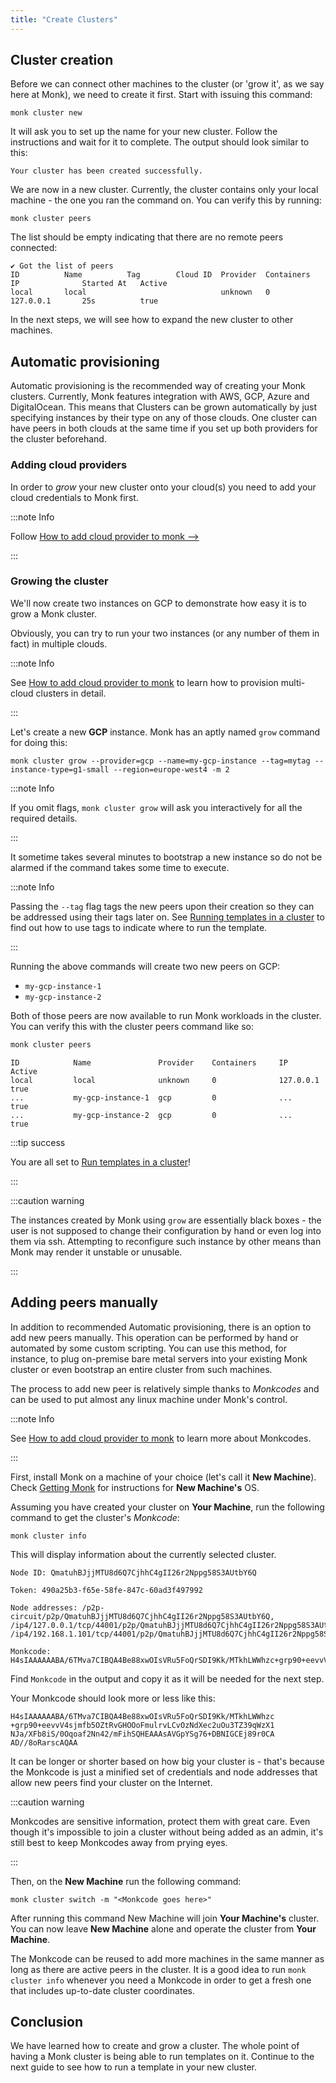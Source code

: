 ```yaml
---
title: "Create Clusters"
---
```


## Cluster creation

Before we can connect other machines to the cluster (or 'grow it', as we say here at Monk), we need to create it first. Start with issuing this command:

    monk cluster new

It will ask you to set up the name for your new cluster. Follow the instructions and wait for it to complete. The output should look similar to this:

    Your cluster has been created successfully.

We are now in a new cluster. Currently, the cluster contains only your local machine - the one you ran the command on. You can verify this by running:

    monk cluster peers

The list should be empty indicating that there are no remote peers connected:

    ✔ Got the list of peers
    ID          Name          Tag        Cloud ID  Provider  Containers  IP              Started At   Active
    local       local                              unknown   0           127.0.0.1       25s          true

In the next steps, we will see how to expand the new cluster to other machines.

## Automatic provisioning

Automatic provisioning is the recommended way of creating your Monk clusters. Currently, Monk features integration with AWS, GCP, Azure and DigitalOcean. This means that Clusters can be grown automatically by just specifying instances by their type on any of those clouds. One cluster can have peers in both clouds at the same time if you set up both providers for the cluster beforehand.

### Adding cloud providers

In order to _grow_ your new cluster onto your cloud(s) you need to add your cloud credentials to Monk first.

:::note Info

Follow [How to add cloud provider to monk -->](/guides/01-cloud-provider)

:::

### Growing the cluster

We'll now create two instances on GCP to demonstrate how easy it is to grow a Monk cluster.

Obviously, you can try to run your two instances (or any number of them in fact) in multiple clouds.

:::note Info

See [How to add cloud provider to monk](/guides/03-multi-cloud) to learn how to provision multi-cloud clusters in detail.

:::

Let's create a new **GCP** instance. Monk has an aptly named `grow` command for doing this:

    monk cluster grow --provider=gcp --name=my-gcp-instance --tag=mytag --instance-type=g1-small --region=europe-west4 -m 2

:::note Info

If you omit flags, `monk cluster grow` will ask you interactively for all the required details.

:::

It sometime takes several minutes to bootstrap a new instance so do not be alarmed if the command takes some time to execute.

:::note Info

Passing the `--tag` flag tags the new peers upon their creation so they can be addressed using their tags later on. See [Running templates in a cluster](/guides/running-templates-cluster) to find out how to use tags to indicate where to run the template.

:::

Running the above commands will create two new peers on GCP:

-   `my-gcp-instance-1`
-   `my-gcp-instance-2`

Both of those peers are now available to run Monk workloads in the cluster. You can verify this with the cluster peers command like so:

```bash
monk cluster peers
```

    ID            Name               Provider    Containers     IP            Active
    local         local              unknown     0              127.0.0.1     true
    ...           my-gcp-instance-1  gcp         0              ...           true
    ...           my-gcp-instance-2  gcp         0              ...           true

:::tip success

You are all set to [Run templates in a cluster](/guides/running-templates-cluster)!

:::

:::caution warning

The instances created by Monk using `grow` are essentially black boxes - the user is not supposed to change their configuration by hand or even log into them via ssh. Attempting to reconfigure such instance by other means than Monk may render it unstable or unusable.

:::

## Adding peers manually

In addition to recommended Automatic provisioning, there is an option to add new peers manually. This operation can be performed by hand or automated by some custom scripting. You can use this method, for instance, to plug on-premise bare metal servers into your existing Monk cluster or even bootstrap an entire cluster from such machines.

The process to add new peer is relatively simple thanks to _Monkcodes_ and can be used to put almost any linux machine under Monk's control.

:::note Info

See [How to add cloud provider to monk](/lifecycle/cluster-switch-1#monkcodes) to learn more about Monkcodes.

:::

First, install Monk on a machine of your choice (let's call it **New Machine**). Check [Getting Monk](../get-monk.md) for instructions for **New Machine's** OS.

Assuming you have created your cluster on **Your Machine**, run the following command to get the cluster's _Monkcode_:

    monk cluster info

This will display information about the currently selected cluster.

    Node ID: QmatuhBJjjMTU8d6Q7CjhhC4gII26r2Nppg58S3AUtbY6Q

    Token: 490a25b3-f65e-58fe-847c-60ad3f497992

    Node addresses: /p2p-circuit/p2p/QmatuhBJjjMTU8d6Q7CjhhC4gII26r2Nppg58S3AUtbY6Q, /ip4/127.0.0.1/tcp/44001/p2p/QmatuhBJjjMTU8d6Q7CjhhC4gII26r2Nppg58S3AUtbY6Q, /ip4/192.168.1.101/tcp/44001/p2p/QmatuhBJjjMTU8d6Q7CjhhC4gII26r2Nppg58S3AUtbY6Q

    Monkcode: H4sIAAAAAABA/6TMva7CIBQA4Be88xwOIsVRu5FoQrSDI9Kk/MTkhLWWhzc+grp90+eevvV4sjmfb5OZtRvGHOOoFmulrvLCvOzNdXec2uOu3TZ39qWzX1NJa/XFb8iS/0Oqoaf2Nn42/mFihSQHEAAAsAVGpYSg76+DBNIGCEj89r0CAAD//8oRarscAQAA

Find `Monkcode` in the output and copy it as it will be needed for the next step.

Your Monkcode should look more or less like this:

    H4sIAAAAAABA/6TMva7CIBQA4Be88xwOIsVRu5FoQrSDI9Kk/MTkhLWWhzc
    +grp90+eevvV4sjmfb5OZtRvGHOOoFmulrvLCvOzNdXec2uOu3TZ39qWzX1
    NJa/XFb8iS/0Oqoaf2Nn42/mFihSQHEAAAsAVGpYSg76+DBNIGCEj89r0CA
    AD//8oRarscAQAA

It can be longer or shorter based on how big your cluster is - that's because the Monkcode is just a minified set of credentials and node addresses that allow new peers find your cluster on the Internet.

:::caution warning

Monkcodes are sensitive information, protect them with great care. Even though it's impossible to join a cluster without being added as an admin, it's still best to keep Monkcodes away from prying eyes.

:::

Then, on the **New Machine** run the following command:

    monk cluster switch -m "<Monkcode goes here>"

After running this command New Machine will join **Your Machine's** cluster. You can now leave **New Machine** alone and operate the cluster from **Your Machine**.

The Monkcode can be reused to add more machines in the same manner as long as there are active peers in the cluster. It is a good idea to run `monk cluster info` whenever you need a Monkcode in order to get a fresh one that includes up-to-date cluster coordinates.

## Conclusion

We have learned how to create and grow a cluster. The whole point of having a Monk cluster is being able to run templates on it. Continue to the next guide to see how to run a template in your new cluster.
